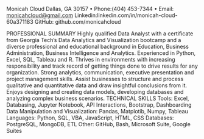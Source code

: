 Monicah Cloud
Dallas, GA 30157 • Phone:(404) 453-7344 • Email: monicahcloud@gmail.com
Linkedin:linkedin.com/in/monicah-cloud-60a371183    GitHub: github.com/monicahcloud	
 
 
PROFESSIONAL SUMMARY
Highly qualified Data Analyst with a certificate from Georgia Tech’s Data Analytics and Visualization bootcamp and  a diverse professional and educational background in Education, Business Administration, Business Intelligence and Analytics. Experienced in Python, Excel, SQL, Tableau and R. Thrives in environments with increasing responsibility and track record of getting things done to drive results for any organization. Strong analytics, communication, executive presentation and project management skills. Assist businesses to structure and process qualitative and quantitative data and draw insightful conclusions from it. Enjoys designing and creating data models, developing databases and analyzing complex business scenarios.
TECHNICAL SKILLS
Tools: Excel, Databasing, Jupyter Notebook, API Interactions, Bootstrap, Dashboarding
Data Manipulation and Visualization: Pandas, Matplotib, Numpy, Tableau
Languages: Python, SQL, VBA, JavaScript, HTML, CSS
Databases: PostgreSQL, MongoDB, ETL
Other: GitHub, Bash, Microsoft Suite, Google Suites


